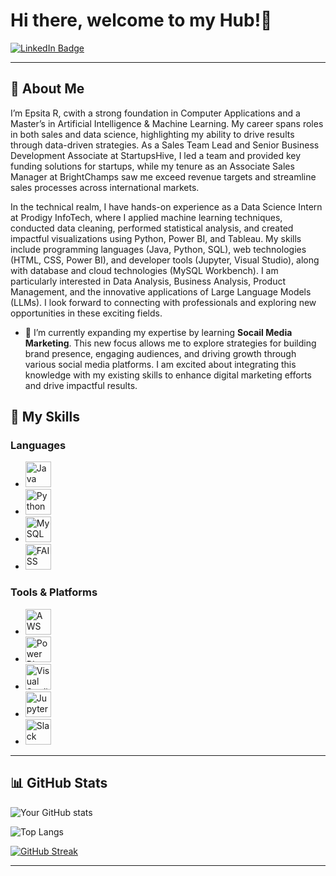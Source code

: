 # Hi there, welcome to my Hub!👋

[![LinkedIn Badge](https://img.shields.io/badge/-LinkedIn-0077B5?style=square&logo=LinkedIn&logoColor=white&link=https://www.linkedin.com/in/yourprofile/)](www.linkedin.com/in/epsita-rajesh)



---

## 🌟 About Me


I’m Epsita R, cwith a strong foundation in Computer Applications and a Master’s in Artificial Intelligence & Machine Learning. My career spans roles in both sales and data science, highlighting my ability to drive results through data-driven strategies. As a Sales Team Lead and Senior Business Development Associate at StartupsHive, I led a team and provided key funding solutions for startups, while my tenure as an Associate Sales Manager at BrightChamps saw me exceed revenue targets and streamline sales processes across international markets.

In the technical realm, I have hands-on experience as a Data Science Intern at Prodigy InfoTech, where I applied machine learning techniques, conducted data cleaning, performed statistical analysis, and created impactful visualizations using Python, Power BI, and Tableau. My skills include programming languages (Java, Python, SQL), web technologies (HTML, CSS, Power BI), and developer tools (Jupyter, Visual Studio), along with database and cloud technologies (MySQL Workbench). I am particularly interested in Data Analysis, Business Analysis, Product Management, and the innovative applications of Large Language Models (LLMs). I look forward to connecting with professionals and exploring new opportunities in these exciting fields.

- 🌱 I’m currently expanding my expertise by learning **Socail Media Marketing**. This new focus allows me to explore strategies for building brand presence, engaging audiences, and driving growth through various social media platforms. I am excited about integrating this knowledge with my existing skills to enhance digital marketing efforts and drive impactful results.

## 🚀 My Skills

### Languages
- <a href="https://www.java.com/" title="Java"><img src="https://github.com/get-icon/geticon/raw/master/icons/java.svg" alt="Java" width="41px" height="41px"></a>
- <a href="https://www.python.org/" title="Python"><img src="https://github.com/get-icon/geticon/raw/master/icons/python.svg" alt="Python" width="41px" height="41px"></a>
- <a href="https://dev.mysql.com/" title="MySQL"><img src="https://github.com/get-icon/geticon/raw/master/icons/mysql.svg" alt="MySQL" width="41px" height="41px"></a>
- <a href="https://faiss.ai/" title="FAISS"><img src="URL_TO_FAISS_ICON" alt="FAISS" width="41px" height="41px"></a>





### Tools & Platforms
- <a href="https://aws.amazon.com/" title="AWS"><img src="https://github.com/get-icon/geticon/raw/master/icons/aws.svg" alt="AWS" width="41px" height="41px"></a>
- <a href="https://powerbi.microsoft.com/" title="Power BI"><img src="https://github.com/get-icon/geticon/raw/master/icons/powerbi.svg" alt="Power BI" width="41px" height="41px"></a>
- <a href="https://code.visualstudio.com/" title="Visual Studio Code"><img src="https://github.com/get-icon/geticon/raw/master/icons/visual-studio-code.svg" alt="Visual Studio Code" width="41px" height="41px"></a>
- <a href="https://jupyter.org/" title="Jupyter"><img src="https://github.com/get-icon/geticon/raw/master/icons/jupyter.svg" alt="Jupyter" width="41px" height="41px"> </a>
- <a href="https://slack.com/" title="Slack"><img src="https://github.com/get-icon/geticon/raw/master/icons/slack.svg" alt="Slack" width="41px" height="41px"></a>






---

## 📊 GitHub Stats

![Your GitHub stats](https://github-readme-stats.vercel.app/api?username=Epsita-R&show_icons=true&theme=radical)

![Top Langs](https://github-readme-stats.vercel.app/api/top-langs/?username=Epsita-R&layout=compact&theme=radical)

[![GitHub Streak](https://github-readme-streak-stats.herokuapp.com/?user=Epsita-R&theme=radical)](https://github.com/DenverCoder1/github-readme-streak-stats)




---
